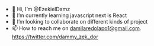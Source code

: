 - 👋 Hi, I’m @EzekielDamz
- 🌱 I’m currently learning javascript next is React
- 💞️ I’m looking to collaborate on different kinds of project
- 📫 How to reach me on damilaredolapo1@gmail.com.  https://twitter.com/dammy_zek_dor

<!---
EzekielDamz/EzekielDamz is a ✨ special ✨ repository because its `README.md` (this file) appears on your GitHub profile.
You can click the Preview link to take a look at your changes.
--->
